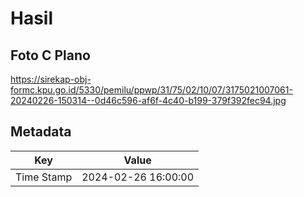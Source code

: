 # Hasil

## Foto C Plano

https://sirekap-obj-formc.kpu.go.id/5330/pemilu/ppwp/31/75/02/10/07/3175021007061-20240226-150314--0d46c596-af6f-4c40-b199-379f392fec94.jpg


## Metadata

| Key        | Value               |
| ---------- | ------------------- |
| Time Stamp | 2024-02-26 16:00:00 |



